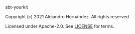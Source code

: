 [comment]: <> (Don't edit this file!)
[comment]: <> (It is automatically updated after every release of https://github.com/alejandrohdezma/sbt-ci)
[comment]: <> (If you want to suggest a change, please open a PR or issue in that repository)

sbt-yourkit

Copyright (c) 2021 Alejandro Hernández. All rights reserved.

Licensed under Apache-2.0. See [LICENSE](LICENSE.md) for terms.
